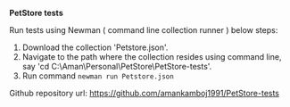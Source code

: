 **PetStore tests**

Run tests using Newman ( command line collection runner ) below steps:

1. Download the collection 'Petstore.json'.
2. Navigate to the path where the collection resides using command line, say 'cd C:\Aman\Personal\PetStore\PetStore-tests'.
3. Run command `newman run Petstore.json`

Github repository url: https://github.com/amankamboj1991/PetStore-tests